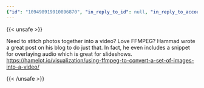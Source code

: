 ```yaml
---
{"id": "109498919910896870", "in_reply_to_id": null, "in_reply_to_account_id": null, "sensitive": false, "spoiler_text": "", "visibility": "public", "language": "en", "replies_count": 0, "reblogs_count": 0, "favourites_count": 0, "edited_at": null, "reblog": null, "application": {"name": "Tusky", "website": "https://tusky.app"}, "account": {"id": "108219415927856966", "username": "brozek", "acct": "brozek", "display_name": "Brandon Rozek", "url": "https://fosstodon.org/@brozek", "avatar": "https://cdn.fosstodon.org/accounts/avatars/108/219/415/927/856/966/original/bae9f46f23936e79.jpg", "avatar_static": "https://cdn.fosstodon.org/accounts/avatars/108/219/415/927/856/966/original/bae9f46f23936e79.jpg", "header": "https://fosstodon.org/headers/original/missing.png", "header_static": "https://fosstodon.org/headers/original/missing.png", "noindex": true, "roles": []}, "media_attachments": [], "mentions": [], "tags": [], "emojis": [], "card": {"url": "https://hamelot.io/visualization/using-ffmpeg-to-convert-a-set-of-images-into-a-video/", "title": "Using ffmpeg to convert a set of images into a video", "description": "Original 2012-11-16, Updated 2016-04-05: cleanup and information about overlaying images.When using ffmpeg to compress a video, I recommend using the libx264...", "type": "link", "author_name": "", "author_url": "", "provider_name": "", "provider_url": "", "html": "", "width": 0, "height": 0, "image": null, "embed_url": "", "blurhash": null}, "poll": null, "syndication": "https://fosstodon.org/@brozek/109498919910896870", "date": "2022-12-12T04:55:21.490Z"}
---
```

{{< unsafe >}}
<p>Need to stitch photos together into a video? Love FFMPEG? Hammad wrote a great post on his blog to do just that. In fact, he even includes a snippet for overlaying audio which is great for slideshows.<br /> <a href="https://hamelot.io/visualization/using-ffmpeg-to-convert-a-set-of-images-into-a-video/" target="_blank" rel="nofollow noopener noreferrer"><span class="invisible">https://</span><span class="ellipsis">hamelot.io/visualization/using</span><span class="invisible">-ffmpeg-to-convert-a-set-of-images-into-a-video/</span></a></p>
{{< /unsafe >}}
